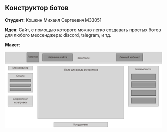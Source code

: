## Конструктор ботов

**Студент**: Кошкин Михаил Сергеевич M33051

**Идея**: Сайт, с помощью которого можно легко создавать простых ботов для любого мессенджера: discord, telegram, и тд.

**Макет**:

<kbd>![layout](./assets/layout.png)</kbd>
